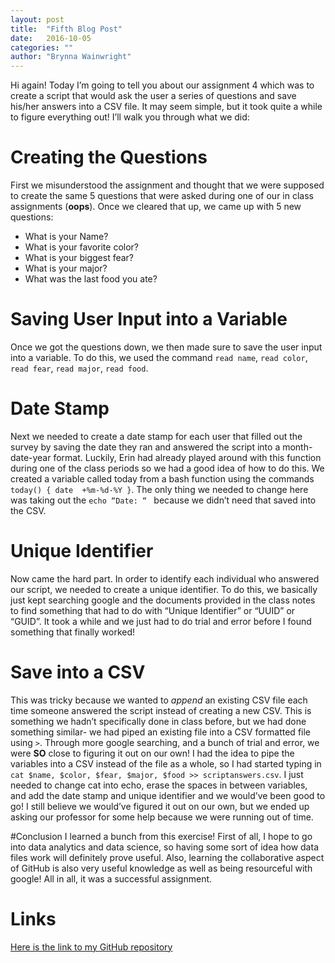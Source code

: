 ```yaml
---
layout: post
title:  "Fifth Blog Post"
date:   2016-10-05 
categories: ""
author: "Brynna Wainwright"
---
```


Hi again! Today I’m going to tell you about our assignment 4 which was to create a script that would ask the user a series of questions and save his/her answers into a CSV file. It may seem simple, but it took quite a while to figure everything out! I’ll walk you through what we did:

# Creating the Questions
First we misunderstood the assignment and thought that we were supposed to create the same 5 questions that were asked during one of our in class assignments (**oops**). Once we cleared that up, we came up with 5 new questions:

* What is your Name?
* What is your favorite color?
* What is your biggest fear?
* What is your major?
* What was the last food you ate?

# Saving User Input into a Variable
Once we got the questions down, we then made sure to save the user input into a variable. To do this, we used the command `read name`, `read color`, `read fear`, `read major`, `read food`. 

# Date Stamp
Next we needed to create a date stamp for each user that filled out the survey by saving the date they ran and answered the script into a month-date-year format. Luckily, Erin had already played around with this function during one of the class periods so we had a good idea of how to do this. We created a variable called today from a bash function using the commands 	`today() { date  +%m-%d-%Y }`. The only thing we needed to change here was taking out the `echo “Date: “ ` because we didn’t need that saved into the CSV. 

# Unique Identifier 
Now came the hard part. In order to identify each individual who answered our script, we needed to create a unique identifier. To do this, we basically just kept searching google and the documents provided in the class notes to find something that had to do with “Unique Identifier” or “UUID” or “GUID”. It took a while and we just had to do trial and error before I found something that finally worked! 

# Save into a CSV
This was tricky because we wanted to *append* an existing CSV file each time someone answered the script instead of creating a new CSV. This is something we hadn’t specifically done in class before, but we had done something similar- we had piped an existing file into a CSV formatted file using `>`.  Through more google searching, and a bunch of trial and error, we were **SO** close to figuring it out on our own! I had the idea to pipe the variables into a CSV instead of the file as a whole, so I had started typing in `cat $name, $color, $fear, $major, $food >> scriptanswers.csv`. I just needed to change cat into echo, erase the spaces in between variables, and add the date stamp and unique identifier and we would’ve been good to go! I still believe we would’ve figured it out on our own, but we ended up asking our professor for some help because we were running out of time.

#Conclusion
I learned a bunch from this exercise! First of all, I hope to go into data analytics and data science, so having some sort of idea how data files work will definitely prove useful. Also, learning the collaborative aspect of GitHub is also very useful knowledge as well as being resourceful with google! All in all, it was a successful assignment.

# Links
[Here is the link to my GitHub repository](https://github.com/brynnaw/BlueBlueGreen-Assignment-4)

